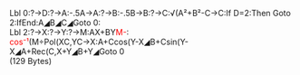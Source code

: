 Lbl 0:?→D:?→A:-.5A→A:?→B:-.5B→B:?→C:√(A²+B²-C→C:If D=2:Then Goto 2:IfEnd:A◢B◢C◢Goto 0:  
Lbl 2:?→X:?→Y:?→M:AX+BY<span style="color:red;">M-</span>:  
<span style="color:red;">cos⁻¹</span>(M÷Pol(XC,YC→X:A+Ccos(Y-X◢B+Csin(Y-X◢A+Rec(C,X+Y◢B+Y◢Goto 0  
(129 Bytes)